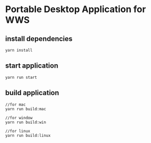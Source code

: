 # Portable Desktop Application for WWS

## install dependencies

    yarn install

## start application

    yarn run start

## build application

    //for mac
    yarn run build:mac

    //for window
    yarn run build:win

    //for linux
    yarn run build:linux
